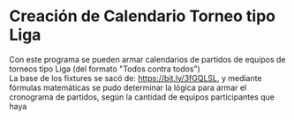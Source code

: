 # Creación de Calendario Torneo tipo Liga
Con este programa se pueden armar calendarios de partidos de equipos de torneos tipo Liga (del formato "Todos contra todos")<br>
La base de los fixtures se sacó de: https://bit.ly/3fGQLSL, y mediante fórmulas matemáticas se pudo determinar la lógica para armar el cronograma de partidos, según la cantidad de equipos participantes que haya
